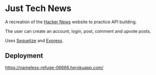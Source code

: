 # Just Tech News
A recreation of the [Hacker News]("https://news.ycombinator.com/") website to practice API building. 

The user can create an account, login, post, comment and upvote posts.

Uses [Sequelize](https://sequelize.org/master/index.html) and [Express](https://expressjs.com/).

## Deployment
https://nameless-refuge-06666.herokuapp.com/